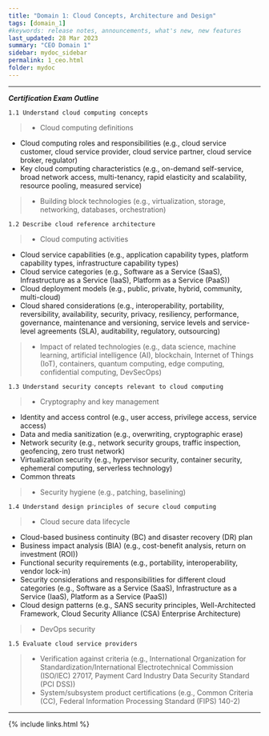```yaml
---
title: "Domain 1: Cloud Concepts, Architecture and Design"
tags: [domain_1]
#keywords: release notes, announcements, what's new, new features
last_updated: 28 Mar 2023
summary: "CEO Domain 1"
sidebar: mydoc_sidebar
permalink: 1_ceo.html
folder: mydoc
---
```


------------------------------------------------------------------
**_Certification Exam Outline_**

`1.1 Understand cloud computing concepts`
> - Cloud computing definitions
- Cloud computing roles and responsibilities (e.g., cloud service customer, cloud service provider, cloud service partner, cloud service broker, regulator)
- Key cloud computing characteristics (e.g., on-demand self-service, broad network access, multi-tenancy, rapid elasticity and scalability, resource pooling, measured service)
> - Building block technologies (e.g., virtualization, storage, networking, databases, orchestration)

`1.2 Describe cloud reference architecture`
>- Cloud computing activities
- Cloud service capabilities (e.g., application capability types, platform capability types, infrastructure capability types)
- Cloud service categories (e.g., Software as a Service (SaaS), Infrastructure as a Service (IaaS), Platform as a Service (PaaS))
- Cloud deployment models (e.g., public, private, hybrid, community, multi-cloud)
- Cloud shared considerations (e.g., interoperability, portability, reversibility, availability, security, privacy, resiliency, performance, governance, maintenance and versioning, service levels and service-level agreements (SLA), auditability, regulatory, outsourcing)
> - Impact of related technologies (e.g., data science, machine learning, artificial intelligence (AI), blockchain, Internet of Things (IoT), containers, quantum computing, edge computing, confidential computing, DevSecOps)

`1.3 Understand security concepts relevant to cloud computing`
> - Cryptography and key management
- Identity and access control (e.g., user access, privilege access, service access)
- Data and media sanitization (e.g., overwriting, cryptographic erase)
- Network security (e.g., network security groups, traffic inspection, geofencing, zero trust network)
- Virtualization security (e.g., hypervisor security, container security, ephemeral computing, serverless technology)
- Common threats
> - Security hygiene (e.g., patching, baselining)

`1.4 Understand design principles of secure cloud computing`
> - Cloud secure data lifecycle
- Cloud-based business continuity (BC) and disaster recovery (DR) plan
- Business impact analysis (BIA) (e.g., cost-benefit analysis, return on investment (ROI))
- Functional security requirements (e.g., portability, interoperability, vendor lock-in)
- Security considerations and responsibilities for different cloud categories (e.g., Software as a Service (SaaS), Infrastructure as a Service (IaaS), Platform as a Service (PaaS))
- Cloud design patterns (e.g., SANS security principles, Well-Architected Framework, Cloud Security Alliance (CSA) Enterprise Architecture)
> - DevOps security

`1.5 Evaluate cloud service providers`
> - Verification against criteria (e.g., International Organization for Standardization/International Electrotechnical Commission (ISO/IEC) 27017, Payment Card Industry Data Security Standard (PCI DSS))
> - System/subsystem product certifications (e.g., Common Criteria (CC), Federal Information Processing Standard (FIPS) 140-2)

------------------------------------------------------------------

{% include links.html %}
